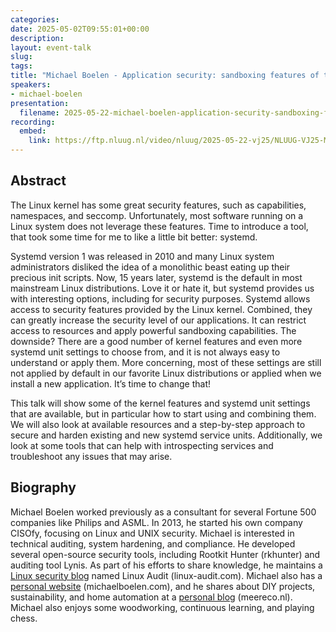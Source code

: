```yaml
---
categories:
date: 2025-05-02T09:55:01+00:00
description:
layout: event-talk
slug:
tags:
title: "Michael Boelen - Application security: sandboxing features of the Linux kernel and systemd"
speakers:
- michael-boelen
presentation:
  filename: 2025-05-22-michael-boelen-application-security-sandboxing-features-of-the-linux-kernel-and-systemd.pdf
recording:
  embed:
    link: https://ftp.nluug.nl/video/nluug/2025-05-22-vj25/NLUUG-VJ25-MichaelBoelen-ApplicationSecuritySandboxingFeatures.mp4
---
```


## Abstract

The Linux kernel has some great security features, such as capabilities, namespaces, and seccomp. Unfortunately, most software running on a Linux system does not leverage these features. Time to introduce a tool, that took some time for me to like a little bit better: systemd.

Systemd version 1 was released in 2010 and many Linux system administrators disliked the idea of a monolithic beast eating up their precious init scripts. Now, 15 years later, systemd is the default in most mainstream Linux distributions. Love it or hate it, but systemd provides us with interesting options, including for security purposes. Systemd allows access to security features provided by the Linux kernel. Combined, they can greatly increase the security level of our applications. It can restrict access to resources and apply powerful sandboxing capabilities. The downside? There are a good number of kernel features and even more systemd unit settings to choose from, and it is not always easy to understand or apply them. More concerning, most of these settings are still not applied by default in our favorite Linux distributions or applied when we install a new application. It’s time to change that!

This talk will show some of the kernel features and systemd unit settings that are available, but in particular how to start using and combining them. We will also look at available resources and a step-by-step approach to secure and harden existing and new systemd service units. Additionally, we look at some tools that can help with introspecting services and troubleshoot any issues that may arise.

## Biography

Michael Boelen worked previously as a consultant for several Fortune 500 companies like Philips and ASML. In 2013, he started his own company CISOfy, focusing on Linux and UNIX security. Michael is interested in technical auditing, system hardening, and compliance. He developed several open-source security tools, including Rootkit Hunter (rkhunter) and auditing tool Lynis. As part of his efforts to share knowledge, he maintains a [Linux security blog](https://linux-audit.com/) named Linux Audit (linux-audit.com). Michael also has a [personal website](https://michaelboelen.com/) (michaelboelen.com), and he shares about DIY projects, sustainability, and home automation at a [personal blog](meereco.nl) (meereco.nl). Michael also enjoys some woodworking, continuous learning, and playing chess.
